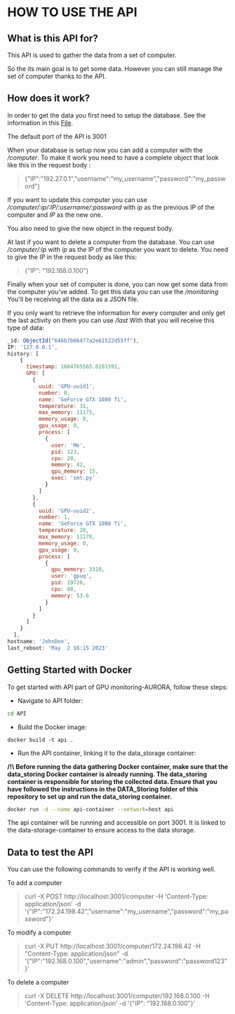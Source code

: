 # HOW TO USE THE API

## What is this API for?

This API is used to gather the data from a set of computer.

So the its main goal is to get some data.
However you can still manage the set of computer thanks to the API.

## How does it work?

In order to get the data you first need to setup the database.
See the information in this [File](../data_storage/README.md).

The default port of the API is 3001

When your database is setup now you can add a computer with the */computer*.
To make it work you need to have a complete object that look like this in the request body :

> {"IP":"192.27.0.1","username":"my_username","password":"my_password"}

If you want to update this computer you can use */computer/:ip/:IP/:username/:password*
with *ip* as the previous IP of the computer and *IP* as the new one.

You also need to give the new object in the request body.

At last if you want to delete a computer from the database. You can use */computer/:ip*
with *ip* as the IP of the computer you want to delete. You need to give the IP in the request body as like this:

> {"IP": "192.168.0.100"}

Finally when your set of computer is done, you can now get some data from the computer you've added.
To get this data you can use the */monitoring*
You'll be receiving all the data as a JSON file.

If you only want to retrieve the information for every computer and only get the last activity on them you can use */last*
With that you will receive this type of data:

```javascript
_id: ObjectId("646b7b66477a2e61522d55ff"),
IP: '127.0.0.1',
history: [
    {
      timestamp: 1684765565.0283391,
      GPU: [
        {
          uuid: 'GPU-uuid1',
          number: 0,
          name: 'GeForce GTX 1080 Ti',
          temperature: 31,
          max_memory: 11175,
          memory_usage: 0,
          gpu_usage: 0,
          process: [
            {
              user: 'Me',
              pid: 123,
              cpu: 20,
              memory: 42,
              gpu_memory: 15,
              exec: 'smt.py'
            }
          ]
        },
        {
          uuid: 'GPU-uuid2',
          number: 1,
          name: 'GeForce GTX 1080 Ti',
          temperature: 28,
          max_memory: 11178,
          memory_usage: 0,
          gpu_usage: 0,
          process: [
            {
              gpu_memory: 3318,
              user: 'gpuq',
              pid: 19726,
              cpu: 88,
              memory: 53.6
            }
          ]
        }
      ]
    }
  ],
hostname: 'JohnDoe',
last_reboot: 'May  2 16:15 2023'
```

## Getting Started with Docker

To get started with API part of GPU monitoring-AURORA, follow these steps:

- Navigate to API folder:

```bash
cd API
```

- Build the Docker image:

```shell
docker build -t api .
```

- Run the API container, linking it to the data_storage container:

**/!\ Before running the data gathering Docker container, make sure that the data_storing Docker container is already running. The data_storing container is responsible for storing the collected data. Ensure that you have followed the instructions in the DATA_Storing folder of this repository to set up and run the data_storing container.**

```bash
docker run -d --name api-container --network=host api
```

The api container will be running and accessible on port 3001. It is linked to the data-storage-container to ensure access to the data storage.

## Data to test the API

You can use the following commands to verify if the API is working well.

To add a computer
> curl -X POST http://localhost:3001/computer -H 'Content-Type: application/json' -d '{"IP":"172.24.198.42","username":"my_username","password":"my_password"}'

To modify a computer
>curl -X PUT http://localhost:3001/computer/172.24.198.42 -H "Content-Type: application/json" -d '{"IP":"192.168.0.100","username":"admin","password":"password123"}' 

To delete a computer
>curl -X DELETE http://localhost:3001/computer/192.168.0.100 -H 'Content-Type: application/json' -d '{"IP": "192.168.0.100"}'